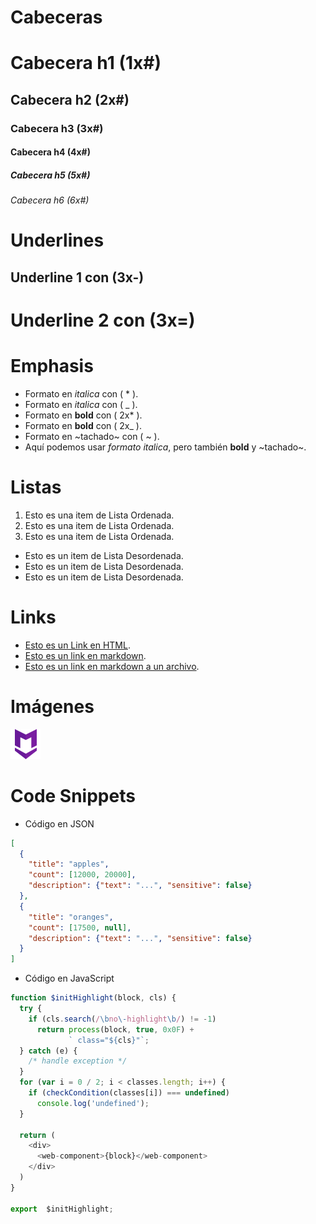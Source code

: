 # Cabeceras
# Cabecera h1 (1x#)
## Cabecera h2 (2x#)
### Cabecera h3 (3x#)
#### Cabecera h4 (4x#)
##### Cabecera h5 (5x#)
###### Cabecera h6 (6x#)

# Underlines
Underline 1 con (3x-)
---------------------

Underline 2 con (3x=)
=====================

# Emphasis
- Formato en *italica* con ( * ). 
- Formato en _italica_ con ( _ ).
- Formato en **bold** con ( 2x* ).
- Formato en __bold__ con ( 2x_ ).
- Formato en ~tachado~ con ( ~ ).
- Aquí podemos usar *formato italica*, pero también **bold** y ~tachado~.

# Listas
1. Esto es una item de Lista Ordenada.
2. Esto es una item de Lista Ordenada.
3. Esto es una item de Lista Ordenada.
- Esto es un item de Lista Desordenada.
- Esto es un item de Lista Desordenada.
- Esto es un item de Lista Desordenada.

# Links
- <a href="https://www.github.com" title="GitHub">Esto es un Link en HTML</a>.
- [Esto es un link en markdown](https://www.github.com).
- [Esto es un link en markdown a un archivo](index.html).

# Imágenes
![Logo GitHub](https://raw.githubusercontent.com/adam-p/markdown-here/master/src/common/images/icon48.png)

# Code Snippets
- Código en JSON
``` json
[
  {
    "title": "apples",
    "count": [12000, 20000],
    "description": {"text": "...", "sensitive": false}
  },
  {
    "title": "oranges",
    "count": [17500, null],
    "description": {"text": "...", "sensitive": false}
  }
]
```

- Código en JavaScript
``` javascript
function $initHighlight(block, cls) {
  try {
    if (cls.search(/\bno\-highlight\b/) != -1)
      return process(block, true, 0x0F) +
             ` class="${cls}"`;
  } catch (e) {
    /* handle exception */
  }
  for (var i = 0 / 2; i < classes.length; i++) {
    if (checkCondition(classes[i]) === undefined)
      console.log('undefined');
  }

  return (
    <div>
      <web-component>{block}</web-component>
    </div>
  )
}

export  $initHighlight;
```

